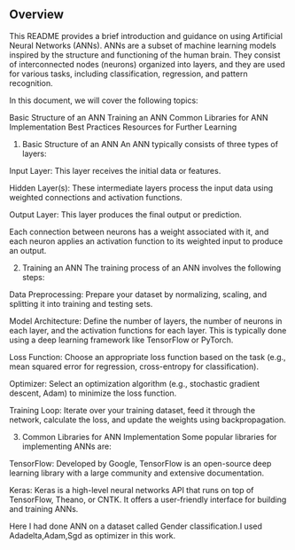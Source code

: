 

## Overview
This README provides a brief introduction and guidance on using Artificial Neural Networks (ANNs). ANNs are a subset of machine learning models inspired by the structure and functioning of the human brain. They consist of interconnected nodes (neurons) organized into layers, and they are used for various tasks, including classification, regression, and pattern recognition.

In this document, we will cover the following topics:

Basic Structure of an ANN
Training an ANN
Common Libraries for ANN Implementation
Best Practices
Resources for Further Learning
1. Basic Structure of an ANN
An ANN typically consists of three types of layers:

Input Layer: This layer receives the initial data or features.

Hidden Layer(s): These intermediate layers process the input data using weighted connections and activation functions.

Output Layer: This layer produces the final output or prediction.

Each connection between neurons has a weight associated with it, and each neuron applies an activation function to its weighted input to produce an output.

2. Training an ANN
The training process of an ANN involves the following steps:

Data Preprocessing: Prepare your dataset by normalizing, scaling, and splitting it into training and testing sets.

Model Architecture: Define the number of layers, the number of neurons in each layer, and the activation functions for each layer. This is typically done using a deep learning framework like TensorFlow or PyTorch.

Loss Function: Choose an appropriate loss function based on the task (e.g., mean squared error for regression, cross-entropy for classification).

Optimizer: Select an optimization algorithm (e.g., stochastic gradient descent, Adam) to minimize the loss function.

Training Loop: Iterate over your training dataset, feed it through the network, calculate the loss, and update the weights using backpropagation.


3. Common Libraries for ANN Implementation
Some popular libraries for implementing ANNs are:

 TensorFlow: Developed by Google, TensorFlow is an open-source deep learning library with a large community and extensive documentation.


Keras: Keras is a high-level neural networks API that runs on top of TensorFlow, Theano, or CNTK. It offers a user-friendly interface for building and training ANNs.

Here I had done ANN on a dataset called Gender classification.I used Adadelta,Adam,Sgd as optimizer in this work.